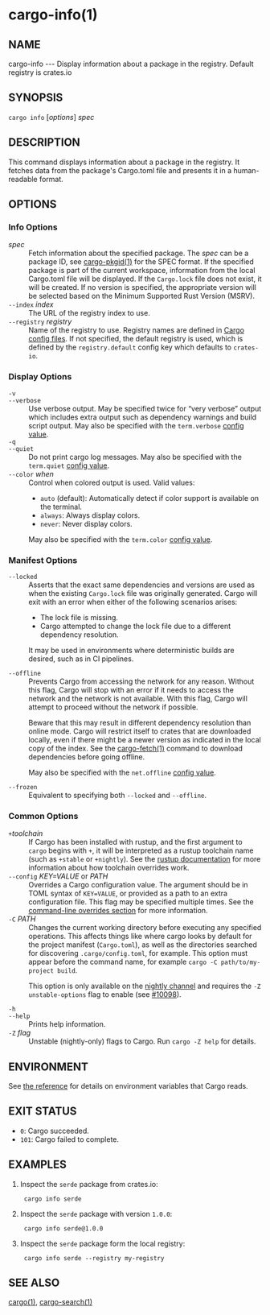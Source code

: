 # cargo-info(1)

## NAME

cargo-info --- Display information about a package in the registry. Default registry is crates.io

## SYNOPSIS

`cargo info` [_options_] _spec_

## DESCRIPTION

This command displays information about a package in the registry. It fetches data from the package's Cargo.toml file
and presents it in a human-readable format.

## OPTIONS

### Info Options

<dl>

<dt class="option-term" id="option-cargo-info-spec"><a class="option-anchor" href="#option-cargo-info-spec"></a><em>spec</em></dt>
<dd class="option-desc">Fetch information about the specified package. The <em>spec</em> can be a package ID, see <a href="cargo-pkgid.html">cargo-pkgid(1)</a> for the SPEC
format.
If the specified package is part of the current workspace, information from the local Cargo.toml file will be displayed.
If the <code>Cargo.lock</code> file does not exist, it will be created. If no version is specified, the appropriate version will be
selected based on the Minimum Supported Rust Version (MSRV).</dd>

<dt class="option-term" id="option-cargo-info---index"><a class="option-anchor" href="#option-cargo-info---index"></a><code>--index</code> <em>index</em></dt>
<dd class="option-desc">The URL of the registry index to use.</dd>

<dt class="option-term" id="option-cargo-info---registry"><a class="option-anchor" href="#option-cargo-info---registry"></a><code>--registry</code> <em>registry</em></dt>
<dd class="option-desc">Name of the registry to use. Registry names are defined in <a href="../reference/config.html">Cargo config
files</a>. If not specified, the default registry is used,
which is defined by the <code>registry.default</code> config key which defaults to
<code>crates-io</code>.</dd>

</dl>

### Display Options

<dl>
<dt class="option-term" id="option-cargo-info--v"><a class="option-anchor" href="#option-cargo-info--v"></a><code>-v</code></dt>
<dt class="option-term" id="option-cargo-info---verbose"><a class="option-anchor" href="#option-cargo-info---verbose"></a><code>--verbose</code></dt>
<dd class="option-desc">Use verbose output. May be specified twice for “very verbose” output which
includes extra output such as dependency warnings and build script output.
May also be specified with the <code>term.verbose</code>
<a href="../reference/config.html">config value</a>.</dd>


<dt class="option-term" id="option-cargo-info--q"><a class="option-anchor" href="#option-cargo-info--q"></a><code>-q</code></dt>
<dt class="option-term" id="option-cargo-info---quiet"><a class="option-anchor" href="#option-cargo-info---quiet"></a><code>--quiet</code></dt>
<dd class="option-desc">Do not print cargo log messages.
May also be specified with the <code>term.quiet</code>
<a href="../reference/config.html">config value</a>.</dd>


<dt class="option-term" id="option-cargo-info---color"><a class="option-anchor" href="#option-cargo-info---color"></a><code>--color</code> <em>when</em></dt>
<dd class="option-desc">Control when colored output is used. Valid values:</p>
<ul>
<li><code>auto</code> (default): Automatically detect if color support is available on the
terminal.</li>
<li><code>always</code>: Always display colors.</li>
<li><code>never</code>: Never display colors.</li>
</ul>
<p>May also be specified with the <code>term.color</code>
<a href="../reference/config.html">config value</a>.</dd>

</dl>

### Manifest Options

<dl>
<dt class="option-term" id="option-cargo-info---locked"><a class="option-anchor" href="#option-cargo-info---locked"></a><code>--locked</code></dt>
<dd class="option-desc">Asserts that the exact same dependencies and versions are used as when the
existing <code>Cargo.lock</code> file was originally generated. Cargo will exit with an
error when either of the following scenarios arises:</p>
<ul>
<li>The lock file is missing.</li>
<li>Cargo attempted to change the lock file due to a different dependency resolution.</li>
</ul>
<p>It may be used in environments where deterministic builds are desired,
such as in CI pipelines.</dd>


<dt class="option-term" id="option-cargo-info---offline"><a class="option-anchor" href="#option-cargo-info---offline"></a><code>--offline</code></dt>
<dd class="option-desc">Prevents Cargo from accessing the network for any reason. Without this
flag, Cargo will stop with an error if it needs to access the network and
the network is not available. With this flag, Cargo will attempt to
proceed without the network if possible.</p>
<p>Beware that this may result in different dependency resolution than online
mode. Cargo will restrict itself to crates that are downloaded locally, even
if there might be a newer version as indicated in the local copy of the index.
See the <a href="cargo-fetch.html">cargo-fetch(1)</a> command to download dependencies before going
offline.</p>
<p>May also be specified with the <code>net.offline</code> <a href="../reference/config.html">config value</a>.</dd>


<dt class="option-term" id="option-cargo-info---frozen"><a class="option-anchor" href="#option-cargo-info---frozen"></a><code>--frozen</code></dt>
<dd class="option-desc">Equivalent to specifying both <code>--locked</code> and <code>--offline</code>.</dd>

</dl>

### Common Options

<dl>

<dt class="option-term" id="option-cargo-info-+toolchain"><a class="option-anchor" href="#option-cargo-info-+toolchain"></a><code>+</code><em>toolchain</em></dt>
<dd class="option-desc">If Cargo has been installed with rustup, and the first argument to <code>cargo</code>
begins with <code>+</code>, it will be interpreted as a rustup toolchain name (such
as <code>+stable</code> or <code>+nightly</code>).
See the <a href="https://rust-lang.github.io/rustup/overrides.html">rustup documentation</a>
for more information about how toolchain overrides work.</dd>


<dt class="option-term" id="option-cargo-info---config"><a class="option-anchor" href="#option-cargo-info---config"></a><code>--config</code> <em>KEY=VALUE</em> or <em>PATH</em></dt>
<dd class="option-desc">Overrides a Cargo configuration value. The argument should be in TOML syntax of <code>KEY=VALUE</code>,
or provided as a path to an extra configuration file. This flag may be specified multiple times.
See the <a href="../reference/config.html#command-line-overrides">command-line overrides section</a> for more information.</dd>


<dt class="option-term" id="option-cargo-info--C"><a class="option-anchor" href="#option-cargo-info--C"></a><code>-C</code> <em>PATH</em></dt>
<dd class="option-desc">Changes the current working directory before executing any specified operations. This affects
things like where cargo looks by default for the project manifest (<code>Cargo.toml</code>), as well as
the directories searched for discovering <code>.cargo/config.toml</code>, for example. This option must
appear before the command name, for example <code>cargo -C path/to/my-project build</code>.</p>
<p>This option is only available on the <a href="https://doc.rust-lang.org/book/appendix-07-nightly-rust.html">nightly
channel</a> and
requires the <code>-Z unstable-options</code> flag to enable (see
<a href="https://github.com/rust-lang/cargo/issues/10098">#10098</a>).</dd>


<dt class="option-term" id="option-cargo-info--h"><a class="option-anchor" href="#option-cargo-info--h"></a><code>-h</code></dt>
<dt class="option-term" id="option-cargo-info---help"><a class="option-anchor" href="#option-cargo-info---help"></a><code>--help</code></dt>
<dd class="option-desc">Prints help information.</dd>


<dt class="option-term" id="option-cargo-info--Z"><a class="option-anchor" href="#option-cargo-info--Z"></a><code>-Z</code> <em>flag</em></dt>
<dd class="option-desc">Unstable (nightly-only) flags to Cargo. Run <code>cargo -Z help</code> for details.</dd>


</dl>

## ENVIRONMENT

See [the reference](../reference/environment-variables.html) for
details on environment variables that Cargo reads.

## EXIT STATUS

* `0`: Cargo succeeded.
* `101`: Cargo failed to complete.

## EXAMPLES

1. Inspect the `serde` package from crates.io:

        cargo info serde
2. Inspect the `serde` package with version `1.0.0`:

        cargo info serde@1.0.0
3. Inspect the `serde` package form the local registry:

        cargo info serde --registry my-registry 

## SEE ALSO

[cargo(1)](cargo.html), [cargo-search(1)](cargo-search.html)
